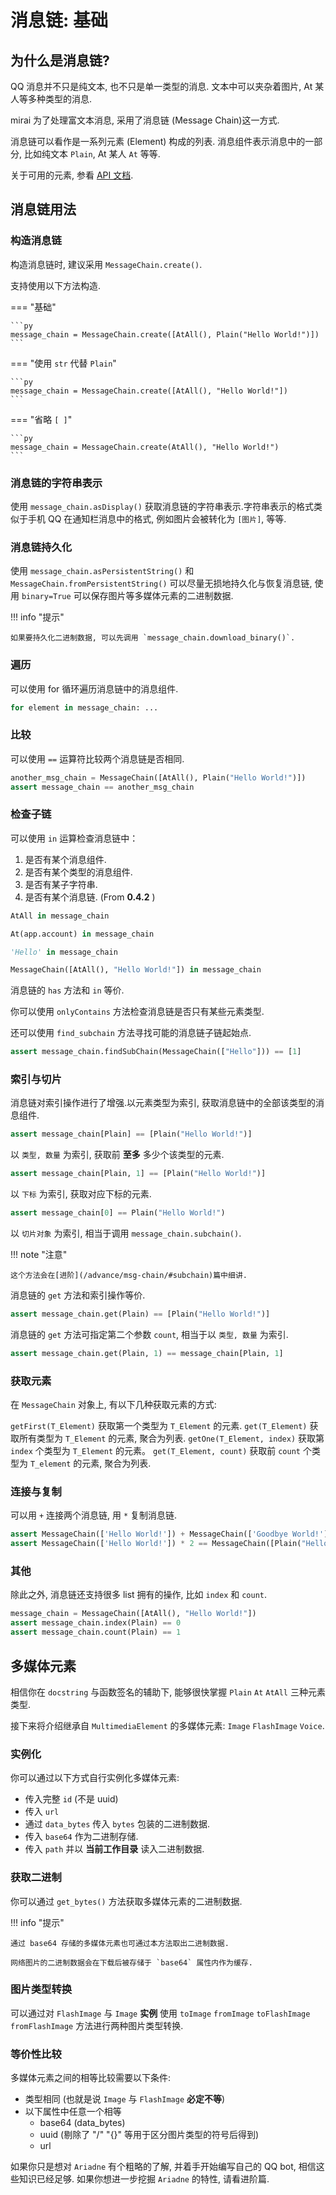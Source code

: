 # 消息链: 基础

## 为什么是消息链?

QQ 消息并不只是纯文本, 也不只是单一类型的消息. 文本中可以夹杂着图片, At 某人等多种类型的消息.

mirai 为了处理富文本消息, 采用了消息链 (Message Chain)这一方式.

消息链可以看作是一系列元素 (Element) 构成的列表. 消息组件表示消息中的一部分, 比如纯文本 `Plain`, At 某人 `At` 等等.

关于可用的元素, 参看 [API 文档](https://graiaproject.github.io/Ariadne/message/element.html).

## 消息链用法

### 构造消息链

构造消息链时, 建议采用 `MessageChain.create()`.

支持使用以下方法构造.

=== "基础"

    ```py
    message_chain = MessageChain.create([AtAll(), Plain("Hello World!")])
    ```

=== "使用 `str` 代替 `Plain`"

    ```py
    message_chain = MessageChain.create([AtAll(), "Hello World!"])
    ```

=== "省略 `[ ]`"

    ```py
    message_chain = MessageChain.create(AtAll(), "Hello World!")
    ```

### 消息链的字符串表示

使用 `message_chain.asDisplay()` 获取消息链的字符串表示.字符串表示的格式类似于手机 QQ 在通知栏消息中的格式, 例如图片会被转化为 `[图片]`, 等等.

### 消息链持久化

使用 `message_chain.asPersistentString()` 和 `MessageChain.fromPersistentString()` 可以尽量无损地持久化与恢复消息链,
使用 `binary=True` 可以保存图片等多媒体元素的二进制数据.

!!! info "提示"

    如果要持久化二进制数据, 可以先调用 `message_chain.download_binary()`.

### 遍历

可以使用 for 循环遍历消息链中的消息组件.

```py
for element in message_chain: ...
```

### 比较

可以使用 `==` 运算符比较两个消息链是否相同.

```py
another_msg_chain = MessageChain([AtAll(), Plain("Hello World!")])
assert message_chain == another_msg_chain
```

### 检查子链

可以使用 `in` 运算检查消息链中：

1. 是否有某个消息组件.
2. 是否有某个类型的消息组件.
3. 是否有某子字符串.
4. 是否有某个消息链. (From **0.4.2** )

```py
AtAll in message_chain

At(app.account) in message_chain

'Hello' in message_chain

MessageChain([AtAll(), "Hello World!"]) in message_chain
```

消息链的 `has` 方法和 `in` 等价.

你可以使用 `onlyContains` 方法检查消息链是否只有某些元素类型.

还可以使用 `find_subchain` 方法寻找可能的消息链子链起始点.

```py
assert message_chain.findSubChain(MessageChain(["Hello"])) == [1]
```

### 索引与切片

消息链对索引操作进行了增强.以元素类型为索引, 获取消息链中的全部该类型的消息组件.

```py
assert message_chain[Plain] == [Plain("Hello World!")]
```

以 `类型, 数量` 为索引, 获取前 **至多** 多少个该类型的元素.

```py
assert message_chain[Plain, 1] == [Plain("Hello World!")]
```

以 `下标` 为索引, 获取对应下标的元素.

```py
assert message_chain[0] == Plain("Hello World!")
```

以 `切片对象` 为索引, 相当于调用 `message_chain.subchain()`.

!!! note "注意"

    这个方法会在[进阶](/advance/msg-chain/#subchain)篇中细讲.

消息链的 `get` 方法和索引操作等价.

```py
assert message_chain.get(Plain) == [Plain("Hello World!")]
```

消息链的 `get` 方法可指定第二个参数 `count`, 相当于以 `类型, 数量` 为索引.

```py
assert message_chain.get(Plain, 1) == message_chain[Plain, 1]
```

### 获取元素

在 `MessageChain` 对象上, 有以下几种获取元素的方式:

`getFirst(T_Element)` 获取第一个类型为 `T_Element` 的元素.
`get(T_Element)` 获取所有类型为 `T_Element` 的元素, 聚合为列表.
`getOne(T_Element, index)` 获取第 `index` 个类型为 `T_Element` 的元素。
`get(T_Element, count)` 获取前 `count` 个类型为 `T_element` 的元素, 聚合为列表.

### 连接与复制

可以用 `+` 连接两个消息链, 用 `*` 复制消息链.

```py
assert MessageChain(['Hello World!']) + MessageChain(['Goodbye World!']) == MessageChain([Plain("Hello World!"), Plain("Goodbye World!")])
assert MessageChain(['Hello World!']) * 2 == MessageChain([Plain("Hello World!"), Plain("Hello World!")])
```

### 其他

除此之外, 消息链还支持很多 list 拥有的操作, 比如 `index` 和 `count`.

```py
message_chain = MessageChain([AtAll(), "Hello World!"])
assert message_chain.index(Plain) == 0
assert message_chain.count(Plain) == 1
```

## 多媒体元素

相信你在 `docstring` 与函数签名的辅助下, 能够很快掌握 `Plain` `At` `AtAll` 三种元素类型.

接下来将介绍继承自 `MultimediaElement` 的多媒体元素: `Image` `FlashImage` `Voice`.

### 实例化

你可以通过以下方式自行实例化多媒体元素:

- 传入完整 `id` (不是 uuid)
- 传入 `url`
- 通过 `data_bytes` 传入 `bytes` 包装的二进制数据.
- 传入 `base64` 作为二进制存储.
- 传入 `path` 并以 **当前工作目录** 读入二进制数据.

### 获取二进制

你可以通过 `get_bytes()` 方法获取多媒体元素的二进制数据.

!!! info "提示"

    通过 base64 存储的多媒体元素也可通过本方法取出二进制数据.

    网络图片的二进制数据会在下载后被存储于 `base64` 属性内作为缓存.

### 图片类型转换

可以通过对 `FlashImage` 与 `Image` **实例** 使用 `toImage` `fromImage` `toFlashImage` `fromFlashImage` 方法进行两种图片类型转换.

### 等价性比较

多媒体元素之间的相等比较需要以下条件:

- 类型相同 (也就是说 `Image` 与 `FlashImage` **必定不等**)
- 以下属性中任意一个相等
  - base64 (data_bytes)
  - uuid (剔除了 "/" "{}" 等用于区分图片类型的符号后得到)
  - url

如果你只是想对 `Ariadne` 有个粗略的了解, 并着手开始编写自己的 QQ bot, 相信这些知识已经足够.
如果你想进一步挖掘 `Ariadne` 的特性, 请看进阶篇.
